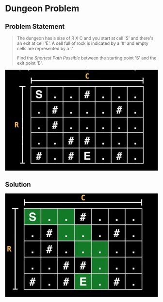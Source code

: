 # Dungeon Problem

## Problem Statement

<blockquote>
The dungeon has a size of R X C and you start at cell 'S' and there's an exit
at cell 'E'. A cell full of rock is indicated by a '#' and empty cells are
represented by a '.'

Find the <em>Shortest Path Possible</em> between the starting point 'S' and the
exit point 'E'.
</blockquote>

<img src='assets/prob_stmnt.png' alt='Problem Statement Diagram' />

## Solution

<img src='assets/soln.png' alt='Solution Diagram' />

